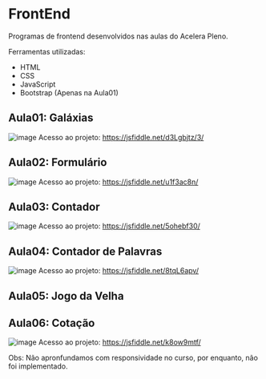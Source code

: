 # FrontEnd
Programas de frontend desenvolvidos nas aulas do Acelera Pleno.

Ferramentas utilizadas: 
* HTML
* CSS
* JavaScript
* Bootstrap (Apenas na Aula01)

## Aula01: Galáxias
![image](https://github.com/MayzaAlv/AceleraPleno-FrontEnd/assets/89316731/5e279789-3a37-443b-9964-f03f9ad1737a)
Acesso ao projeto: https://jsfiddle.net/d3Lgbjtz/3/

## Aula02: Formulário
![image](https://github.com/MayzaAlv/AceleraPleno-FrontEnd/assets/89316731/d844df80-f733-43aa-a094-3da1546d3f7c)
Acesso ao projeto: https://jsfiddle.net/u1f3ac8n/

## Aula03: Contador 
![image](https://github.com/MayzaAlv/AceleraPleno-FrontEnd/assets/89316731/5af6a7a5-b1e0-4928-b912-54ef0e12985f)
Acesso ao projeto: https://jsfiddle.net/5ohebf30/

## Aula04: Contador de Palavras
![image](https://github.com/MayzaAlv/AceleraPleno-FrontEnd/assets/89316731/7c7a51a2-a342-499b-9f8b-e1cfb62e5d0f)
Acesso ao projeto: https://jsfiddle.net/8tqL6apv/

## Aula05: Jogo da Velha

## Aula06: Cotação
![image](https://github.com/MayzaAlv/AceleraPleno-FrontEnd/assets/89316731/9a4f20a4-1d0f-4deb-a674-e8cb9c6faf73)
Acesso ao projeto: https://jsfiddle.net/k8ow9mtf/

Obs: Não apronfundamos com responsividade no curso, por enquanto, não foi implementado.
